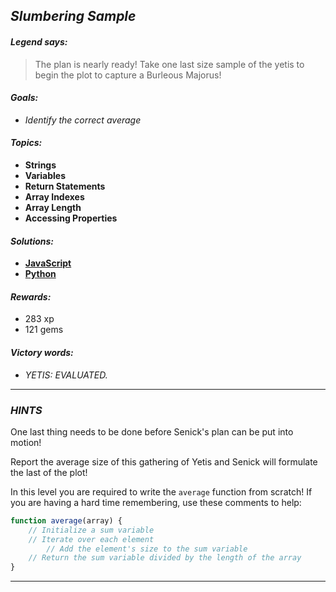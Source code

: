 ## _Slumbering Sample_

#### _Legend says:_
> The plan is nearly ready! Take one last size sample of the yetis to begin the plot to capture a Burleous Majorus!

#### _Goals:_
+ _Identify the correct average_

#### _Topics:_
+ **Strings**
+ **Variables**
+ **Return Statements**
+ **Array Indexes**
+ **Array Length**
+ **Accessing Properties**

#### _Solutions:_
+ **[JavaScript](slumberingSample.js)**
+ **[Python](slumbering_sample.py)**

#### _Rewards:_
+ 283 xp
+ 121 gems

#### _Victory words:_
+ _YETIS: EVALUATED._

___

### _HINTS_

One last thing needs to be done before Senick's plan can be put into motion!

Report the average size of this gathering of Yetis and Senick will formulate the last of the plot!

In this level you are required to write the `average` function from scratch! If you are having a hard time remembering, use these comments to help:

```javascript
function average(array) {
    // Initialize a sum variable
    // Iterate over each element
        // Add the element's size to the sum variable
    // Return the sum variable divided by the length of the array
}
```

___
